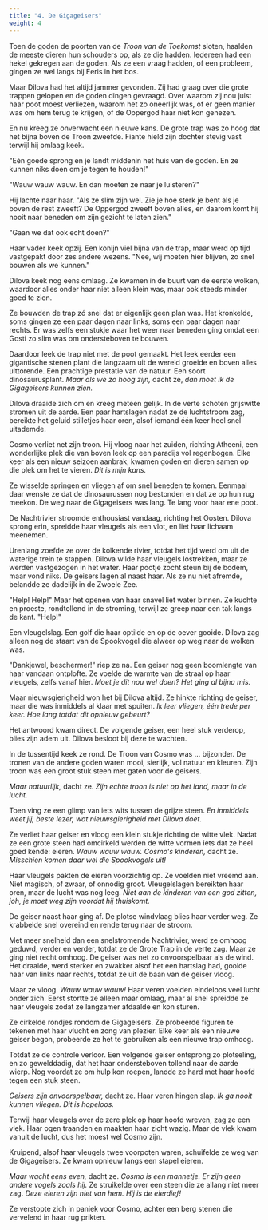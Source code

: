 ```yaml
---
title: "4. De Gigageisers"
weight: 4
---
```


Toen de goden de poorten van de _Troon van de Toekomst_ sloten, haalden de meeste dieren hun schouders op, als ze die hadden. Iedereen had een hekel gekregen aan de goden. Als ze een vraag hadden, of een probleem, gingen ze wel langs bij Eeris in het bos.

Maar Dilova had het altijd jammer gevonden. Zij had graag over die grote trappen gelopen en de goden dingen gevraagd. Over waarom zij nou juist haar poot moest verliezen, waarom het zo oneerlijk was, of er geen manier was om hem terug te krijgen, of de Oppergod haar niet kon genezen.

En nu kreeg ze onverwacht een nieuwe kans. De grote trap was zo hoog dat het bijna boven de Troon zweefde. Fiante hield zijn dochter stevig vast terwijl hij omlaag keek.

"Eén goede sprong en je landt middenin het huis van de goden. En ze kunnen niks doen om je tegen te houden!"

"Wauw wauw wauw. En dan moeten ze naar je luisteren?"

Hij lachte naar haar. "Als ze slim zijn wel. Zie je hoe sterk je bent als je boven de rest zweeft? De Oppergod zweeft boven alles, en daarom komt hij nooit naar beneden om zijn gezicht te laten zien."

"Gaan we dat ook echt doen?"

Haar vader keek opzij. Een konijn viel bijna van de trap, maar werd op tijd vastgepakt door zes andere wezens. "Nee, wij moeten hier blijven, zo snel bouwen als we kunnen."

Dilova keek nog eens omlaag. Ze kwamen in de buurt van de eerste wolken, waardoor alles onder haar niet alleen klein was, maar ook steeds minder goed te zien.

Ze bouwden de trap zó snel dat er eigenlijk geen plan was. Het kronkelde, soms gingen ze een paar dagen naar links, soms een paar dagen naar rechts. Er was zelfs een stukje waar het weer naar beneden ging omdat een Gosti zo slim was om ondersteboven te bouwen.

Daardoor leek de trap niet met de poot gemaakt. Het leek eerder een gigantische stenen plant die langzaam uit de wereld groeide en boven alles uittorende. Een prachtige prestatie van de natuur. Een soort dinosaurusplant. _Maar als we zo hoog zijn,_ dacht ze, _dan moet ik de Gigageisers kunnen zien._

Dilova draaide zich om en kreeg meteen gelijk. In de verte schoten grijswitte stromen uit de aarde. Een paar hartslagen nadat ze de luchtstroom zag, bereikte het geluid stilletjes haar oren, alsof iemand één keer heel snel uitademde. 

Cosmo verliet net zijn troon. Hij vloog naar het zuiden, richting Atheeni, een wonderlijke plek die van boven leek op een paradijs vol regenbogen. Elke keer als een nieuw seizoen aanbrak, kwamen goden en dieren samen op die plek om het te vieren. _Dit is mijn kans._

Ze wisselde springen en vliegen af om snel beneden te komen. Eenmaal daar wenste ze dat de dinosaurussen nog bestonden en dat ze op hun rug meekon. De weg naar de Gigageisers was lang. Te lang voor haar ene poot.

De Nachtrivier stroomde enthousiast vandaag, richting het Oosten. Dilova sprong erin, spreidde haar vleugels als een vlot, en liet haar lichaam meenemen.

Urenlang zoefde ze over de kolkende rivier, totdat het tijd werd om uit de waterige trein te stappen. Dilova wilde haar vleugels lostrekken, maar ze werden vastgezogen in het water. Haar pootje zocht steun bij de bodem, maar vond niks. De geisers lagen al naast haar. Als ze nu niet afremde, belandde ze dadelijk in de Zwoele Zee.

"Help! Help!" Maar het openen van haar snavel liet water binnen. Ze kuchte en proeste, rondtollend in de stroming, terwijl ze greep naar een tak langs de kant. "Help!"

Een vleugelslag. Een golf die haar optilde en op de oever gooide. Dilova zag alleen nog de staart van de Spookvogel die alweer op weg naar de wolken was.

"Dankjewel, beschermer!" riep ze na. Een geiser nog geen boomlengte van haar vandaan ontplofte. Ze voelde de warmte van de straal op haar vleugels, zelfs vanaf hier. _Moet je dit nou wel doen? Het ging al bijna mis._

Maar nieuwsgierigheid won het bij Dilova altijd. Ze hinkte richting de geiser, maar die was inmiddels al klaar met spuiten. _Ik leer vliegen, één trede per keer. Hoe lang totdat dit opnieuw gebeurt?_

Het antwoord kwam direct. De volgende geiser, een heel stuk verderop, blies zijn adem uit. Dilova besloot bij deze te wachten.

In de tussentijd keek ze rond. De Troon van Cosmo was ... bijzonder. De tronen van de andere goden waren mooi, sierlijk, vol natuur en kleuren. Zijn troon was een groot stuk steen met gaten voor de geisers.

_Maar natuurlijk,_ dacht ze. _Zijn echte troon is niet op het land, maar in de lucht._

Toen ving ze een glimp van iets wits tussen de grijze steen. _En inmiddels weet jij, beste lezer, wat nieuwsgierigheid met Dilova doet._

Ze verliet haar geiser en vloog een klein stukje richting de witte vlek. Nadat ze een grote steen had omcirkeld werden de witte vormen iets dat ze heel goed kende: eieren. _Wauw wauw wauw. Cosmo's kinderen,_ dacht ze. _Misschien komen daar wel die Spookvogels uit!_

Haar vleugels pakten de eieren voorzichtig op. Ze voelden niet vreemd aan. Niet magisch, of zwaar, of onnodig groot. Vleugelslagen bereikten haar oren, maar de lucht was nog leeg. _Niet aan de kinderen van een god zitten, joh, je moet weg zijn voordat hij thuiskomt._

De geiser naast haar ging af. De plotse windvlaag blies haar verder weg. Ze krabbelde snel overeind en rende terug naar de stroom.

Met meer snelheid dan een snelstromende Nachtrivier, werd ze omhoog geduwd, verder en verder, totdat ze de Grote Trap in de verte zag. Maar ze ging niet recht omhoog. De geiser was net zo onvoorspelbaar als de wind. Het draaide, werd sterker en zwakker alsof het een hartslag had, gooide haar van links naar rechts, totdat ze uit de baan van de geiser vloog.

Maar ze vloog. _Wauw wauw wauw!_ Haar veren voelden eindeloos veel lucht onder zich. Eerst stortte ze alleen maar omlaag, maar al snel spreidde ze haar vleugels zodat ze langzamer afdaalde en kon sturen.

Ze cirkelde rondjes rondom de Gigageisers. Ze probeerde figuren te tekenen met haar vlucht en zong van plezier. Elke keer als een nieuwe geiser begon, probeerde ze het te gebruiken als een nieuwe trap omhoog.

Totdat ze de controle verloor. Een volgende geiser ontsprong zo plotseling, en zo gewelddadig, dat het haar ondersteboven tollend naar de aarde wierp. Nog voordat ze om hulp kon roepen, landde ze hard met haar hoofd tegen een stuk steen.

_Geisers zijn onvoorspelbaar,_ dacht ze. Haar veren hingen slap. _Ik ga nooit kunnen vliegen. Dit is hopeloos._

Terwijl haar vleugels over de zere plek op haar hoofd wreven, zag ze een vlek. Haar ogen traanden en maakten haar zicht wazig. Maar de vlek kwam vanuit de lucht, dus het moest wel Cosmo zijn.

Kruipend, alsof haar vleugels twee voorpoten waren, schuifelde ze weg van de Gigageisers. Ze kwam opnieuw langs een stapel eieren.

_Maar wacht eens even,_ dacht ze. _Cosmo is een mannetje. Er zijn geen andere vogels zoals hij._ Ze struikelde over een steen die ze allang niet meer zag. _Deze eieren zijn niet van hem. Hij is de eierdief!_

Ze verstopte zich in paniek voor Cosmo, achter een berg stenen die vervelend in haar rug prikten.